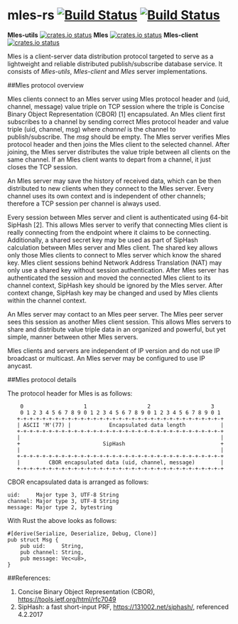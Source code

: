 # mles-rs [![Build Status](https://travis-ci.org/jq-rs/mles-rs.svg?branch=master)](https://travis-ci.org/jq-rs/mles-rs) [![Build Status](https://ci.appveyor.com/api/projects/status/github/jq-rs/mles-rs?svg=true)](https://ci.appveyor.com/api/projects/status/github/jq-rs/mles-rs?svg=true)
**Mles-utils** [![crates.io status](https://img.shields.io/crates/v/mles-utils.svg)](https://crates.io/crates/mles-utils)
**Mles** [![crates.io status](https://img.shields.io/crates/v/mles.svg)](https://crates.io/crates/mles)
**Mles-client** [![crates.io status](https://img.shields.io/crates/v/mles-client.svg)](https://crates.io/crates/mles-client)

Mles is a client-server data distribution protocol targeted to serve as a lightweight and reliable distributed publish/subscribe database service. It consists of _Mles-utils_, _Mles-client_ and _Mles_ server implementations.

##Mles protocol overview

Mles clients connect to an Mles server using Mles protocol header and (uid, channel, message) value triple on TCP session where the triple is Concise Binary Object Representation (CBOR) [1] encapsulated. An Mles client first subscribes to a channel by sending correct Mles protocol header and value triple (uid, channel, msg) where _channel_ is the channel to publish/subscribe. The _msg_ should be empty. The Mles server verifies Mles protocol header and then joins the Mles client to the selected channel. After joining, the Mles server distributes the value triple between all clients on the same channel. If an Mles client wants to depart from a channel, it just closes the TCP session.

An Mles server may save the history of received data, which can be then distributed to new clients when they connect to the Mles server. Every channel uses its own context and is independent of other channels; therefore a TCP session per channel is always used.

Every session between Mles server and client is authenticated using 64-bit SipHash [2]. This allows Mles server to verify that connecting Mles client is really connecting from the endpoint where it claims to be connecting. Additionally, a shared secret key may be used as part of SipHash calculation between Mles server and Mles client. The shared key allows only those Mles clients to connect to Mles server which know the shared key. Mles client sessions behind Network Address Translation (NAT) may only use a shared key without session authentication. After Mles server has authenticated the session and moved the connected Mles client to its channel context, SipHash key should be ignored by the Mles server. After context change, SipHash key may be changed and used by Mles clients within the channel context.

An Mles server may contact to an Mles peer server. The Mles peer server sees this session as another Mles client session. This allows Mles servers to share and distribute value triple data in an organized and powerful, but yet simple, manner between other Mles servers.

Mles clients and servers are independent of IP version and do not use IP broadcast or multicast. An Mles server may be configured to use IP anycast.

##Mles protocol details

The protocol header for Mles is as follows:
```
    0                   1                   2                   3
    0 1 2 3 4 5 6 7 8 9 0 1 2 3 4 5 6 7 8 9 0 1 2 3 4 5 6 7 8 9 0 1
   +-+-+-+-+-+-+-+-+-+-+-+-+-+-+-+-+-+-+-+-+-+-+-+-+-+-+-+-+-+-+-+-+
   | ASCII 'M'(77) |            Encapsulated data length           |
   +-+-+-+-+-+-+-+-+-+-+-+-+-+-+-+-+-+-+-+-+-+-+-+-+-+-+-+-+-+-+-+-+
   |                                                               |
   +                          SipHash                              +
   |                                                               |
   +-+-+-+-+-+-+-+-+-+-+-+-+-+-+-+-+-+-+-+-+-+-+-+-+-+-+-+-+-+-+-+-+
   |         CBOR encapsulated data (uid, channel, message)        |
   +-+-+-+-+-+-+-+-+-+-+-+-+-+-+-+-+-+-+-+-+-+-+-+-+-+-+-+-+-+-+-+-+
```

CBOR encapsulated data is arranged as follows:
```
uid:     Major type 3, UTF-8 String
channel: Major type 3, UTF-8 String
message: Major type 2, bytestring
```
With Rust the above looks as follows:
```
#[derive(Serialize, Deserialize, Debug, Clone)]
pub struct Msg {
    pub uid:     String,
    pub channel: String,
    pub message: Vec<u8>,
}
```
##References:

 1. Concise Binary Object Representation (CBOR), https://tools.ietf.org/html/rfc7049
 2. SipHash: a fast short-input PRF, https://131002.net/siphash/, referenced 4.2.2017
 

